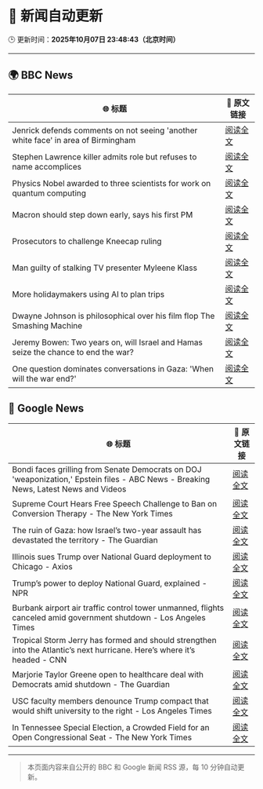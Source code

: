 # 🧠 新闻自动更新

🕒 更新时间：**2025年10月07日 23:48:43（北京时间）**

---

## 🌍 BBC News

| 🌐 标题 | 🔗 原文链接 |
|--------|-------------|
| Jenrick defends comments on not seeing 'another white face' in area of Birmingham | [阅读全文](https://www.bbc.com/news/articles/cy85zlpwne6o?at_medium=RSS&at_campaign=rss) |
| Stephen Lawrence killer admits role but refuses to name accomplices | [阅读全文](https://www.bbc.com/news/articles/cewn99k9l7zo?at_medium=RSS&at_campaign=rss) |
| Physics Nobel awarded to three scientists for work on quantum computing | [阅读全文](https://www.bbc.com/news/articles/c98d00nq47jo?at_medium=RSS&at_campaign=rss) |
| Macron should step down early, says his first PM | [阅读全文](https://www.bbc.com/news/articles/cn0rjn3l8w2o?at_medium=RSS&at_campaign=rss) |
| Prosecutors to challenge Kneecap ruling | [阅读全文](https://www.bbc.com/news/articles/ced57ddgqpyo?at_medium=RSS&at_campaign=rss) |
| Man guilty of stalking TV presenter Myleene Klass | [阅读全文](https://www.bbc.com/news/articles/cj0766g9edyo?at_medium=RSS&at_campaign=rss) |
| More holidaymakers using AI to plan trips | [阅读全文](https://www.bbc.com/news/articles/czdjzm2gv7qo?at_medium=RSS&at_campaign=rss) |
| Dwayne Johnson is philosophical over his film flop The Smashing Machine | [阅读全文](https://www.bbc.com/news/articles/c78400jpd40o?at_medium=RSS&at_campaign=rss) |
| Jeremy Bowen: Two years on, will Israel and Hamas seize the chance to end the war? | [阅读全文](https://www.bbc.com/news/articles/cvgqyj268ljo?at_medium=RSS&at_campaign=rss) |
| One question dominates conversations in Gaza: 'When will the war end?' | [阅读全文](https://www.bbc.com/news/articles/czjvzxn0ekko?at_medium=RSS&at_campaign=rss) |

## 📰 Google News

| 🌐 标题 | 🔗 原文链接 |
|--------|-------------|
| Bondi faces grilling from Senate Democrats on DOJ 'weaponization,' Epstein files - ABC News - Breaking News, Latest News and Videos | [阅读全文](https://news.google.com/rss/articles/CBMitwFBVV95cUxPT2ZTLW5ldE1VNTlLZHRBQzJkMHJvN2VHcG0tNm1TVWdBWF9UdFdaVHBkbk9ZVThXRm9xa2hhczh5d3hZaGZXVk5TOHBxUV80NENZQTU3ZVFhSU9kZmNqMER4X2VWMXZLSHZJSkNhbl9TbG5Qc3Z6WTJGbXp4andhSEJOSVZvM0JYeDBIc2k2MGNDWEtlU0dlZm52a042MEZBS245QzJSVWl5OHJWa05QMzk0eDZqcm_SAbwBQVVfeXFMTV9BdUdJaFh4YmxPdzZhbHE5WHV3WGVTa2xyT3lpSUFDaVd6M0FrdkpiRTN4dlcxR29KZ2pxM0lfekFvN2xfZlp6SktHLTFwUlI0RFpRc0tNZEFtMl9HeEx4LVRnWk8tcC1teHRCSHZUX1ZwWkt6ME5lbzJ0Wjd2Z3FIT1N0YTl6UnBDM2NkWi1MQ1ZweTIycDR6cHpzeXNOTEFKVDNxRzhVSFJPN0M1UHpRVnF1bWUxSzhVQl8?oc=5) |
| Supreme Court Hears Free Speech Challenge to Ban on Conversion Therapy - The New York Times | [阅读全文](https://news.google.com/rss/articles/CBMimAFBVV95cUxOaTZmMDJIcERXY2JfTU52a1JjUHByZnlVSGhBMjZjcm1KZGZqWEJUOFFtRElvLWdfOE13VVlIUXpSMzhXSFBIbkczMmpSM2ZaRlYyNzhxR1VHQnVkM2V6ZWFpYWROYmM3Yl9ISVdIbV9zM3VwQ3NYdXRQcFU5S1VmN1VyalhnTGFEa25McWFWMXVodUpfS0FILQ?oc=5) |
| The ruin of Gaza: how Israel’s two-year assault has devastated the territory - The Guardian | [阅读全文](https://news.google.com/rss/articles/CBMizwFBVV95cUxNVl9fSlNVWFNaa3dwNlliZk9LenRRYzM1eDFLQms0dUpDSGhOV3NweXRmWktDUlpObUlxMnA0bF9vb0ZtaEVselJYeUdndkNjRXNOWmx5MWg0bXMtQ0NtNUdjVUdIS0ZhVHk4bzBha3hYZ3NxM3FYcmRsOE56MV84d0p6R2ZKblNaWjloZHJnRndFTWVnVkpYOXgtWkw0MFBfMmcxZXhYR3ExVG41QTVmdnhSX29RVThfQTNkX3VaTGltaUZ2YXVZVUpJU25EMFU?oc=5) |
| Illinois sues Trump over National Guard deployment to Chicago - Axios | [阅读全文](https://news.google.com/rss/articles/CBMiiAFBVV95cUxPUVhfLTJLLVpld2FXbFlueVlESHZzUGpmNkt4SXlCaHJ4cFFXZTVpWE54d3FwdVBEaG50eFB1TTZEamh5MFozUS15VFBWa2xoR0d3NG54TzZnS3VvYVFTck9xRVVJMmNVTi05Rl9kOUpRQ1NXU1BoTWF2THZ1VVRvNElfc0VkcFM3?oc=5) |
| Trump’s power to deploy National Guard, explained - NPR | [阅读全文](https://news.google.com/rss/articles/CBMijAFBVV95cUxPdXh3UXlQQTBHaU5BU3ZCSk94VUdULWpLTmJCZ1VISEsyVWVUcEJlU3k2Yk54NmZpYkxJU2pMSm1BLVUzYmItWkpPcU16b01hX3lfVGFnT2NCQmFRNDNmelMwOVZBNkNrczJyNlNaeDJkS2gtQ0JOeGdLZ2JTeU5mczgzd19oWFo3NWRuVA?oc=5) |
| Burbank airport air traffic control tower unmanned, flights canceled amid government shutdown - Los Angeles Times | [阅读全文](https://news.google.com/rss/articles/CBMi1gFBVV95cUxNT0tURFZpaHk3N2tBbHRYWWxVS3N3d0pPYndzNF9EZ1N1dlZtQjh6WTZTanFwQUVXS0huVGRLM2VScjlfTkd5QnhuRzBqQUY5NWhqYUxwc05YQXp3X0R3alRyaFBIVzg1bWpCZmp1cTZYTWM3SW9RYnlrcVJDSktOV3k1VkU2RFdiQ0ZiM3JQVk9OT2x0dVlUUk5YWXJBMVRtOVlKLWRCbWk3UnBxakx6MUtpcWo4dldoYnBLNjhnOGptcjFQZWMtc3Etb3o1em9UcW5PUDJ3?oc=5) |
| Tropical Storm Jerry has formed and should strengthen into the Atlantic’s next hurricane. Here’s where it’s headed - CNN | [阅读全文](https://news.google.com/rss/articles/CBMihgFBVV95cUxNcjlfMjdma0E3MDR3MWl0YThIYlRNcmdialRkNE1WRHRpM1NldG43TnNaV3luZjJla2dWTXhYbHk3TmF0RHBhX1JHV0xqejYzaFlGWnZRdEFOWTdhUDE2Nld2SVQ3MFFMU095WjRVTm1Vam1hdUp3dEM3d1UwTWJfNG56aFA2Zw?oc=5) |
| Marjorie Taylor Greene open to healthcare deal with Democrats amid shutdown - The Guardian | [阅读全文](https://news.google.com/rss/articles/CBMiowFBVV95cUxOZXlLWF81djNUXzZfMEF3MjVuaXpSRndLN2c4ZFEwNEJESHQzS2NIV0ZwbldYdldSR0hGY3dHNVcyWmlJRGpabng1ZVF5RkJIUkxPS1pna1FLd1dSemhVWUEzX1NuSkNock1rcXQxd3E2eHkzMUhIMmdKbHRPVm5yaUJkVWZYWGRwSk83T2lkR05YXzZ2cTc5TmNFT3pCVEFvSkZZ?oc=5) |
| USC faculty members denounce Trump compact that would shift university to the right - Los Angeles Times | [阅读全文](https://news.google.com/rss/articles/CBMie0FVX3lxTE51bDVoOThxMG9odURaYUJsbUpHNzRKV29ULTd5X29ZcmV1V3hxX1lPM0tUTzBZUFVIeDdVbWNuRlZRakFzM21pR3RwTk1OQk5nMF9FUmN0N0JSMkI5bWpxMnVEckF4anRfU2N2Zkh3TFJXaGpBMzhnYkExOA?oc=5) |
| In Tennessee Special Election, a Crowded Field for an Open Congressional Seat - The New York Times | [阅读全文](https://news.google.com/rss/articles/CBMixwFBVV95cUxPdWlwdkt1azZOWlE5M2JwazNpUGZONFFTMTJDTHhLMmFkUEE0VUloam9iQnRIVExKMDFBcEFKRFlaNDBycjBNQ1hFaXZMcGMxUEFta0pvdURsZ1FBLWxDZ3Mwb2t1cXA0di1Ya0JhQ0pRNzJXNnJWcUIzUElRZTFvU1d2a0F4VHJac3p1Ykp0NGROSk13RVRkMlFoV041UEtqSFNXTEVzWWIwNUxWbnJxSGpXeEVjLXBDZi1lZ0FNUThBbUxPY3FZ?oc=5) |

---
> 本页面内容来自公开的 BBC 和 Google 新闻 RSS 源，每 10 分钟自动更新。